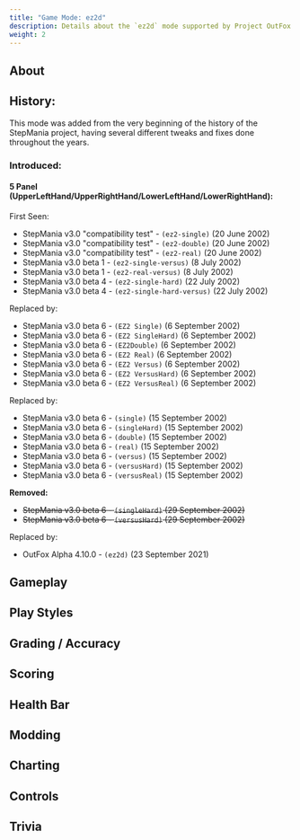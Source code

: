 ```yaml
---
title: "Game Mode: ez2d"
description: Details about the `ez2d` mode supported by Project OutFox.
weight: 2
---
```



<!--
insert picture of gameplay 
-->

## About

## History:

This mode was added from the very beginning of the history of the StepMania project, having several different tweaks and fixes done throughout the years.

### Introduced:
#### 5 Panel (UpperLeftHand/UpperRightHand/LowerLeftHand/LowerRightHand):

First Seen:
 * StepMania v3.0 "compatibility test" - ``(ez2-single)`` (20 June 2002)
 * StepMania v3.0 "compatibility test" - ``(ez2-double)`` (20 June 2002)
 * StepMania v3.0 "compatibility test" - ``(ez2-real)`` (20 June 2002)
 * StepMania v3.0 beta 1 - ``(ez2-single-versus)`` (8 July 2002) 
 * StepMania v3.0 beta 1 - ``(ez2-real-versus)`` (8 July 2002)
 * StepMania v3.0 beta 4 - ``(ez2-single-hard)`` (22 July 2002) 
 * StepMania v3.0 beta 4 - ``(ez2-single-hard-versus)`` (22 July 2002)

Replaced by:
 * StepMania v3.0 beta 6 - ``(EZ2 Single)`` (6 September 2002) 
 * StepMania v3.0 beta 6 - ``(EZ2 SingleHard)`` (6 September 2002) 
 * StepMania v3.0 beta 6 - ``(EZ2Double)`` (6 September 2002)
 * StepMania v3.0 beta 6 - ``(EZ2 Real)`` (6 September 2002) 
 * StepMania v3.0 beta 6 - ``(EZ2 Versus)`` (6 September 2002) 
 * StepMania v3.0 beta 6 - ``(EZ2 VersusHard)`` (6 September 2002) 
 * StepMania v3.0 beta 6 - ``(EZ2 VersusReal)`` (6 September 2002)

Replaced by:
 * StepMania v3.0 beta 6 - ``(single)`` (15 September 2002)
 * StepMania v3.0 beta 6 - ``(singleHard)`` (15 September 2002)
 * StepMania v3.0 beta 6 - ``(double)`` (15 September 2002)
 * StepMania v3.0 beta 6 - ``(real)`` (15 September 2002)
 * StepMania v3.0 beta 6 - ``(versus)`` (15 September 2002)
 * StepMania v3.0 beta 6 - ``(versusHard)`` (15 September 2002)
 * StepMania v3.0 beta 6 - ``(versusReal)`` (15 September 2002)

**Removed:**

 * ~~StepMania v3.0 beta 6 - ``(singleHard)`` (29 September 2002)~~
 * ~~StepMania v3.0 beta 6 - ``(versusHard)`` (29 September 2002)~~

Replaced by:
 * OutFox Alpha 4.10.0 - ``(ez2d)`` (23 September 2021)



## Gameplay

## Play Styles

## Grading / Accuracy

## Scoring

## Health Bar

## Modding

## Charting

## Controls

## Trivia